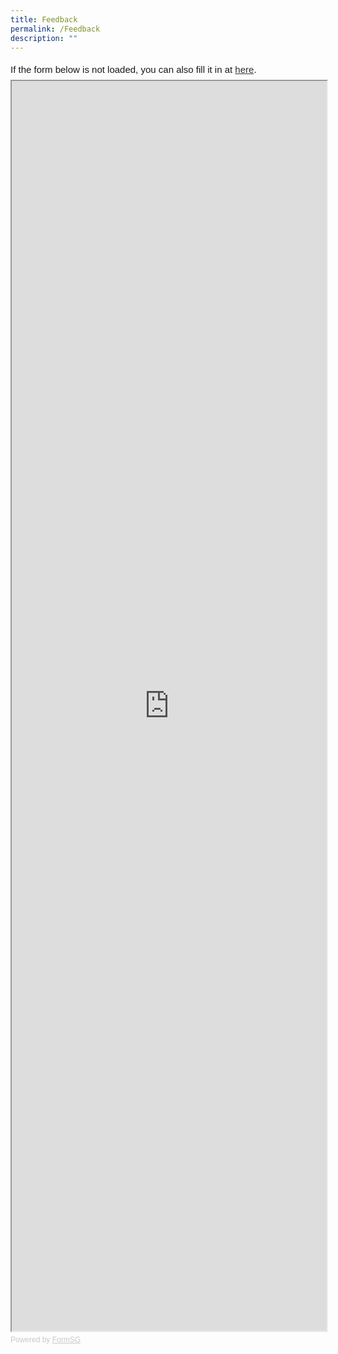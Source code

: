 ```yaml
---
title: Feedback
permalink: /Feedback
description: ""
---
```

<div style="font-family:Sans-Serif;font-size:15px;color:#000;opacity:0.9;padding-top:5px;padding-bottom:8px">If the form below is not loaded, you can also fill it in at <a href="https://form.gov.sg/#!/62bbad28adf6c70011cdce05">here</a>.</div>

<!-- Change the width and height values to suit you best -->
<iframe id="iframe" src="https://form.gov.sg/#!/62bbad28adf6c70011cdce05" style="width:100%;height:2000px"></iframe>

<div style="font-family:Sans-Serif;font-size:12px;color:#999;opacity:0.5;padding-top:5px">Powered by <a href="https://form.gov.sg" style="color: #999">FormSG</a></div>